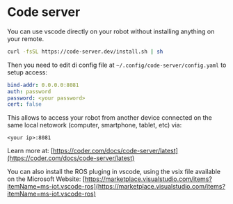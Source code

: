 # Code server

You can use vscode directly on your robot without installing anything on your remote.

```bash
curl -fsSL https://code-server.dev/install.sh | sh
```

Then you need to edit di config file at `~/.config/code-server/config.yaml` to setup access:

```yaml
bind-addr: 0.0.0.0:8081
auth: password
password: <your password>
cert: false
```

This allows to access your robot from another device connected on the same local netowork (computer, smartphone, tablet, etc) via:

`<your ip>:8081`

Learn more at: [https://coder.com/docs/code-server/latest](https://coder.com/docs/code-server/latest)

You can also install the ROS pluging in vscode, using the vsix file available on the Microsoft Website: [https://marketplace.visualstudio.com/items?itemName=ms-iot.vscode-ros](https://marketplace.visualstudio.com/items?itemName=ms-iot.vscode-ros)




